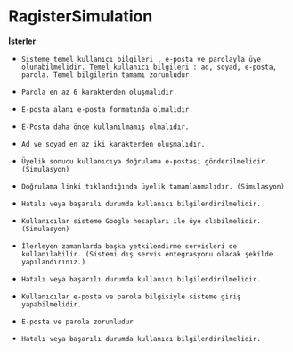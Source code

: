 # RagisterSimulation
**İsterler**
* `Sisteme temel kullanıcı bilgileri , e-posta ve parolayla üye olunabilmelidir. Temel kullanıcı bilgileri : ad, soyad, e-posta, parola. Temel bilgilerin tamamı zorunludur.`
* `Parola en az 6 karakterden oluşmalıdır.`
* `E-posta alanı e-posta formatında olmalıdır. `
* `E-Posta daha önce kullanılmamış olmalıdır.`
* `Ad ve soyad en az iki karakterden oluşmalıdır.`
* `Üyelik sonucu kullanıcıya doğrulama e-postası gönderilmelidir. (Simulasyon)`
* `Doğrulama linki tıklandığında üyelik tamamlanmalıdır. (Simulasyon)`
* `Hatalı veya başarılı durumda kullanıcı bilgilendirilmelidir.`
* `Kullanıcılar sisteme Google hesapları ile üye olabilmelidir. (Simulasyon)`

* `İlerleyen zamanlarda başka yetkilendirme servisleri de kullanılabilir. (Sistemi dış servis entegrasyonu olacak şekilde yapılandırınız.)`
* `Hatalı veya başarılı durumda kullanıcı bilgilendirilmelidir.`
* `Kullanıcılar e-posta ve parola bilgisiyle sisteme giriş yapabilmelidir.`

* `E-posta ve parola zorunludur`  
* `Hatalı veya başarılı durumda kullanıcı bilgilendirilmelidir.`
